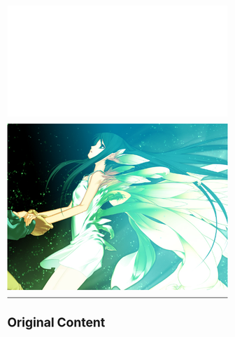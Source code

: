 <div align="center">

![Poem Banner](./poem-banner.svg)

</div>

<div align="center">

![沙耶](./沙耶.png)

</div>

---

# Original Content

<!-- Original content starts here -->
